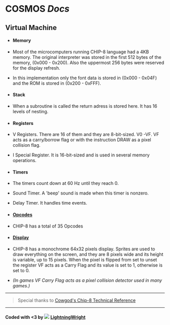 # **COSMOS** _Docs_

## Virtual Machine

- #### Memory
 - Most of the microcomputers running CHIP-8 language had a 4KB memory. The original interpreter was stored in the first 512 bytes of the memory, (0x000 - 0x200). Also the uppermost 256 bytes were reserved for the display refresh.
  - In this implementation only the font data is stored in (0x000 - 0x04F) and the ROM is stored in (0x200 - 0xFFF).
- #### Stack
 - When a subroutine is called the return adress is stored here. It has 16 levels of nesting.

- #### Registers
 -  V Registers. There are 16 of them and they are 8-bit-sized. V0 -VF. VF acts as a carry/borrow flag or with the instruction DRAW as a pixel collision flag.
 - I Special Register. It is 16-bit-sized and is used in several memory operations.

- #### Timers
 - The timers count down at 60 Hz until they reach 0.
 - Sound Timer. A 'beep' sound is made when this timer is nonzero.
 - Delay Timer. It handles time events.

- #### [Opcodes](opcodes.md)
 - CHIP-8 has a total of 35 Opcodes

- #### [Display](display.md)
 - CHIP-8 has a monochrome 64x32 pixels display. Sprites are used to draw everything on the screen, and they are 8 pixels wide and its height is variable, up to 15 pixels.
 When the pixel is flipped from set to unset the register VF acts as a Carry Flag and its value is set to 1, otherwise is set to 0.
 -  _(In games VF Carry Flag acts as a pixel collision detector used in many games.)_


* * *

> Special thanks to [Cowgod's Chip-8 Technical Reference]()

* * *

#### Coded with <3 by ![](https://avatars3.githubusercontent.com/u/6288559?v=2&s=32) [LightningWright](https://github.com/LightningWright)
